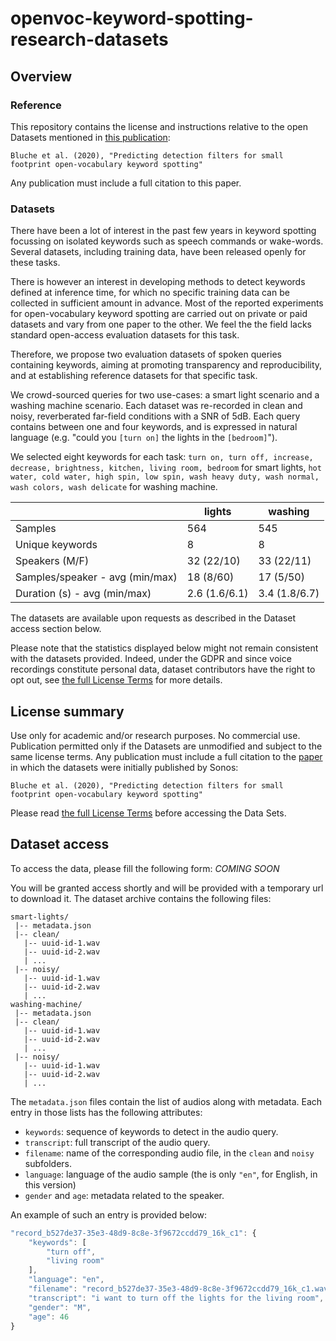 # openvoc-keyword-spotting-research-datasets

## Overview

### Reference

This repository contains the license and instructions relative to the open
Datasets mentioned in [this publication](https://arxiv.org/abs/1912.07575):

```
Bluche et al. (2020), "Predicting detection filters for small footprint open-vocabulary keyword spotting"
```

Any publication must include a full citation to this paper.


### Datasets

There have been a lot of interest in the past few years in keyword spotting
focussing on isolated keywords such as speech commands or wake-words.
Several datasets, including training data, have been released openly for these
tasks.

There is however an interest in developing methods to detect keywords defined
at inference time, for which no specific training data can be collected in
sufficient amount in advance.
Most of the reported experiments for open-vocabulary keyword spotting are carried
out on private or paid datasets and vary from one paper to the other.
We feel the the field lacks standard open-access evaluation datasets for this task.

Therefore, we propose two evaluation datasets of spoken queries containing keywords,
aiming at promoting transparency and reproducibility, and at establishing
reference datasets for that specific task.

We crowd-sourced queries for two use-cases: a smart light scenario and a washing machine scenario.
Each dataset was re-recorded in clean and noisy, reverberated far-field conditions with a SNR of 5dB.
Each query contains between one and four keywords, and is expressed in natural language
(e.g. "could you `[turn on]` the lights in the `[bedroom]`").

We selected eight keywords for each task:
`turn on, turn off, increase, decrease, brightness, kitchen, living room, bedroom` for smart lights,
`hot water, cold water, high spin, low spin, wash heavy duty, wash normal, wash colors, wash delicate` for washing machine.

|                                  | lights        | washing       |
|----------------------------------|---------------|---------------|
| Samples                          | 564           | 545           |
| Unique keywords                  | 8             | 8             |
| Speakers (M/F)                   | 32 (22/10)    | 33 (22/11)    |
| Samples/speaker -  avg (min/max) | 18 (8/60)     | 17 (5/50)     |
| Duration (s) - avg (min/max)     | 2.6 (1.6/6.1) | 3.4 (1.8/6.7) |


The datasets are available upon requests as described in the Dataset access
section below.

Please note that the statistics displayed below might not
remain consistent with the datasets provided. Indeed, under the
GDPR and since voice recordings constitute personal data, dataset contributors
have the right to opt out, see
[the full License Terms](https://github.com/sonos/openvoc-keyword-spotting-research-datasets/blob/master/LICENSE)
for more details.




## License summary

Use only for academic and/or research purposes. No commercial use.
Publication permitted only if the Datasets are unmodified and subject to the same license terms.
Any publication must include a full citation to the [paper](https://arxiv.org/abs/1912.07575) in which the
datasets were initially published by Sonos:

```
Bluche et al. (2020), "Predicting detection filters for small footprint open-vocabulary keyword spotting"
```

Please read [the full License Terms](https://github.com/sonos/openvoc-keyword-spotting-research-datasets/blob/master/LICENSE) before accessing the Data Sets.

## Dataset access

To access the data, please fill the following form: _COMING SOON_


You will be granted access shortly and will be provided with a temporary url to download it.
The dataset archive contains the following files:
```
smart-lights/
 |-- metadata.json
 |-- clean/
   |-- uuid-id-1.wav
   |-- uuid-id-2.wav
   | ...
 |-- noisy/
   |-- uuid-id-1.wav
   |-- uuid-id-2.wav
   | ...
washing-machine/
 |-- metadata.json
 |-- clean/
   |-- uuid-id-1.wav
   |-- uuid-id-2.wav
   | ...
 |-- noisy/
   |-- uuid-id-1.wav
   |-- uuid-id-2.wav
   | ...
```

The `metadata.json` files contain the list of audios  along with metadata. Each
entry in those lists has the following attributes:

* `keywords`: sequence of keywords to detect in the audio query.
* `transcript`: full transcript of the audio query.
* `filename`: name of the corresponding audio file, in the `clean` and `noisy` subfolders.
* `language`: language of the audio sample (the is only `"en"`, for English, in this version)
* `gender` and `age`: metadata related to the speaker.

An example of such an entry is provided below:

```javascript
"record_b527de37-35e3-48d9-8c8e-3f9672ccdd79_16k_c1": {
    "keywords": [
        "turn off",
        "living room"
    ],
    "language": "en",
    "filename": "record_b527de37-35e3-48d9-8c8e-3f9672ccdd79_16k_c1.wav",
    "transcript": "i want to turn off the lights for the living room",
    "gender": "M",
    "age": 46
}
```
